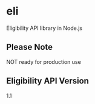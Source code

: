 eli
===

Eligibility API library in Node.js

## Please Note
NOT ready for production use

## Eligibility API Version
1.1
